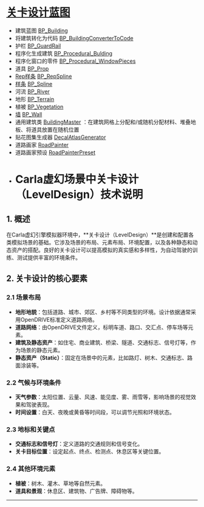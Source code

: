 # [关卡设计蓝图](https://bitbucket.org/carla-simulator/carla-content/src/master/Blueprints/LevelDesign/)

* 建筑蓝图 [BP_Building](https://bitbucket.org/carla-simulator/carla-content/src/master/Blueprints/LevelDesign/BP_Building.uasset)
* 将建筑转化为代码 [BP_BuildingConverterToCode](https://bitbucket.org/carla-simulator/carla-content/src/master/Blueprints/LevelDesign/BP_BuildingConverterToCode.uasset)
* 护栏 [BP_GuardRail](https://bitbucket.org/carla-simulator/carla-content/src/master/Blueprints/LevelDesign/BP_GuardRail.uasset)
* 程序化生成建筑 [BP_Procedural_Bulding](https://bitbucket.org/carla-simulator/carla-content/src/master/Blueprints/LevelDesign/BP_Procedural_Bulding.uasset)
* 程序化窗口的零件 [BP_Procedural_WindowPieces](https://bitbucket.org/carla-simulator/carla-content/src/master/Blueprints/LevelDesign/BP_Procedural_WindowPieces.uasset)
* 道具 [BP_Prop](https://bitbucket.org/carla-simulator/carla-content/src/master/Blueprints/LevelDesign/BP_Prop.uasset)
* [Rep样条](../tuto_M_custom_weather_landscape.md#bp_repspline) [BP_RepSpline](https://bitbucket.org/carla-simulator/carla-content/src/master/Blueprints/LevelDesign/BP_RepSpline.uasset) 
* [样条](../tuto_M_custom_weather_landscape.md#bp_spline) [BP_Spline](https://bitbucket.org/carla-simulator/carla-content/src/master/Blueprints/LevelDesign/BP_Spline.uasset) 
* 河流 [BP_River](https://bitbucket.org/carla-simulator/carla-content/src/master/Blueprints/LevelDesign/BP_River.uasset)
* 地形 [BP_Terrain](https://bitbucket.org/carla-simulator/carla-content/src/master/Blueprints/LevelDesign/BP_Terrain.uasset)
* 植被 [BP_Vegetation](https://bitbucket.org/carla-simulator/carla-content/src/master/Blueprints/LevelDesign/BP_Vegetation.uasset)
* [墙](../tuto_M_custom_weather_landscape.md#bp_wall) [BP_Wall](https://bitbucket.org/carla-simulator/carla-content/src/master/Blueprints/LevelDesign/BP_Wall.uasset)
* 通用建筑类 [BuildingMaster](https://bitbucket.org/carla-simulator/carla-content/src/master/Blueprints/LevelDesign/BuildingMaster.uasset) ：在建筑网格上分配和/或随机分配材料、堆叠地板、将道具放置在随机位置
* 贴花图集生成器 [DecalAtlasGenerator](https://bitbucket.org/carla-simulator/carla-content/src/master/Blueprints/LevelDesign/DecalAtlasGenerator.uasset)
* 道路画家 [RoadPainter](https://bitbucket.org/carla-simulator/carla-content/src/master/Blueprints/LevelDesign/RoadPainter.uasset)
* 道路画家预设 [RoadPainterPreset](https://bitbucket.org/carla-simulator/carla-content/src/master/Blueprints/LevelDesign/RoadPainterPreset.uasset)
* # Carla虚幻场景中关卡设计（LevelDesign）技术说明

## 1. 概述
在Carla虚幻引擎模拟器环境中，**关卡设计（LevelDesign）**是创建和配置各类模拟场景的基础。它涉及场景的布局、元素布局、环境配置，以及各种静态和动态资产的搭配。良好的关卡设计可以提高模拟的真实感和多样性，为自动驾驶的训练、测试提供丰富的环境条件。

## 2. 关卡设计的核心要素

### 2.1 场景布局
- **地形地貌**：包括道路、城市、郊区、乡村等不同类型的环境。设计依据通常采用OpenDRIVE标准定义道路网络。
- **道路网络**：由OpenDRIVE文件定义，标明车道、路口、交汇点、停车场等元素。
- **建筑及静态资产**：如住宅、商业建筑、桥梁、隧道、交通标志、信号灯等，作为场景的静态元素。
- **静态资产（Static）**：固定在场景中的元素，比如路灯、树木、交通标志、路面涂装等。

### 2.2 气候与环境条件
- **天气参数**：太阳位置、云量、风速、能见度、雾、雨雪等，影响场景的视觉效果和驾驶表现。
- **时间设置**：白天、夜晚或黄昏等时间段，可以调节光照和环境状态。

### 2.3 地标和关键点
- **交通标志和信号灯**：定义道路的交通规则和信号变化。
- **关卡目标位置**：设定起点、终点、检测点、休息区等关键位置。

### 2.4 其他环境元素
- **植被**：树木、灌木、草地等自然元素。
- **道具和景观**：休息区、建筑物、广告牌、障碍物等。

---






